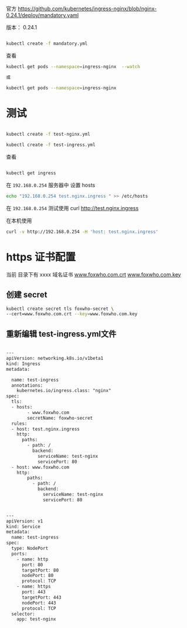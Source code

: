 





官方
https://github.com/kubernetes/ingress-nginx/blob/nginx-0.24.1/deploy/mandatory.yaml


版本： 0.24.1

```bash

kubectl create -f mandatory.yml

```

查看
```bash
kubectl get pods --namespace=ingress-nginx  --watch

或

kubectl get pods --namespace=ingress-nginx

```



# 测试

```bash

kubectl create -f test-nginx.yml

kubectl create -f test-ingress.yml
```
查看
```bash

kubectl get ingress
```


在 `192.168.0.254` 服务器中 设置 hosts
```bash
echo "192.168.0.254 test.nginx.ingress " >> /etc/hosts
```

在 `192.168.0.254` 测试使用
curl http://test.nginx.ingress

在本机使用
```bash
curl -v http://192.168.0.254 -H 'host: test.nginx.ingress'
```


# https 证书配置 
当前 目录下有 xxxx 域名证书   www.foxwho.com.crt www.foxwho.com.key

## 创建 secret


```bash
kubectl create secret tls foxwho-secret \
--cert=www.foxwho.com.crt --key=www.foxwho.com.key 

```


## 重新编辑 test-ingress.yml文件

```xml

---
apiVersion: networking.k8s.io/v1beta1
kind: Ingress
metadata:

  name: test-ingress
  annotations:
    kubernetes.io/ingress.class: "nginx"
spec:
  tls:
  - hosts:
        - www.foxwho.com
        secretName: foxwho-secret
  rules:
  - host: test.nginx.ingress
    http:
      paths:
        - path: /
          backend:
            serviceName: test-nginx
            servicePort: 80
  - host: www.foxwho.com
    http:
        paths:
          - path: /
            backend:
              serviceName: test-nginx
              servicePort: 80


---
apiVersion: v1
kind: Service
metadata:
  name: test-ingress
spec:
  type: NodePort
  ports:
    - name: http
      port: 80
      targetPort: 80
      nodePort: 80
      protocol: TCP
    - name: https
      port: 443
      targetPort: 443
      nodePort: 443
      protocol: TCP
  selector:
    app: test-nginx
```